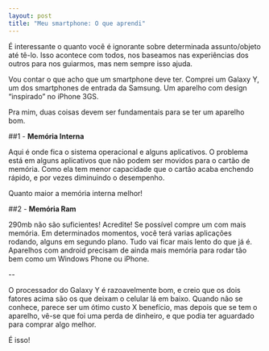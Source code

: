 ```yaml
---
layout: post
title: "Meu smartphone: O que aprendi"
---
```


É interessante o quanto você é ignorante sobre determinada assunto/objeto até tê-lo. Isso acontece com todos, nos baseamos nas experiências dos outros para nos guiarmos, mas nem sempre isso ajuda.

Vou contar o que acho que um smartphone deve ter. Comprei um Galaxy Y, um dos smartphones de entrada da Samsung. Um aparelho com design “inspirado” no iPhone 3GS.

Pra mim, duas coisas devem ser fundamentais para se ter um aparelho bom.

##1 - <b>Memória Interna</b>

Aqui é onde fica o sistema operacional e alguns aplicativos. O problema está em alguns aplicativos que não podem ser movidos para o cartão de memória. Como ela tem menor capacidade que o cartão acaba enchendo rápido, e por vezes diminuindo o desempenho.

Quanto maior a memória interna melhor!

##2 - <b>Memória Ram</b>

290mb não são suficientes! Acredite! Se possível compre um com mais memória. Em determinados momentos, você terá varias aplicações rodando, alguns em segundo plano. Tudo vai ficar mais lento do que já é. Aparelhos com android precisam de ainda mais memória para rodar tão bem como um Windows Phone ou iPhone.

--

O processador do Galaxy Y é razoavelmente bom, e creio que os dois fatores acima são os que deixam o celular lá em baixo. Quando não se conhece, parece ser um ótimo custo X benefício, mas depois que se tem o aparelho, vê-se que foi uma perda de dinheiro, e que podia ter aguardado para comprar algo melhor.

É isso!
